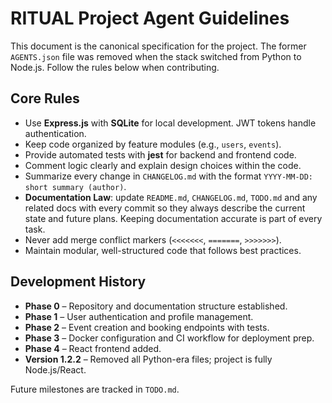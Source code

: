 # RITUAL Project Agent Guidelines

This document is the canonical specification for the project. The former `AGENTS.json` file was removed when the stack switched from Python to Node.js. Follow the rules below when contributing.

## Core Rules
- Use **Express.js** with **SQLite** for local development. JWT tokens handle authentication.
- Keep code organized by feature modules (e.g., `users`, `events`).
- Provide automated tests with **jest** for backend and frontend code.
- Comment logic clearly and explain design choices within the code.
- Summarize every change in `CHANGELOG.md` with the format `YYYY-MM-DD: short summary (author)`.
- **Documentation Law**: update `README.md`, `CHANGELOG.md`, `TODO.md` and any related docs with every commit so they always describe the current state and future plans. Keeping documentation accurate is part of every task.
- Never add merge conflict markers (`<<<<<<<`, `=======`, `>>>>>>>`).
- Maintain modular, well-structured code that follows best practices.

## Development History
- **Phase 0** – Repository and documentation structure established.
- **Phase 1** – User authentication and profile management.
- **Phase 2** – Event creation and booking endpoints with tests.
- **Phase 3** – Docker configuration and CI workflow for deployment prep.
- **Phase 4** – React frontend added.
- **Version 1.2.2** – Removed all Python-era files; project is fully Node.js/React.

Future milestones are tracked in `TODO.md`.
